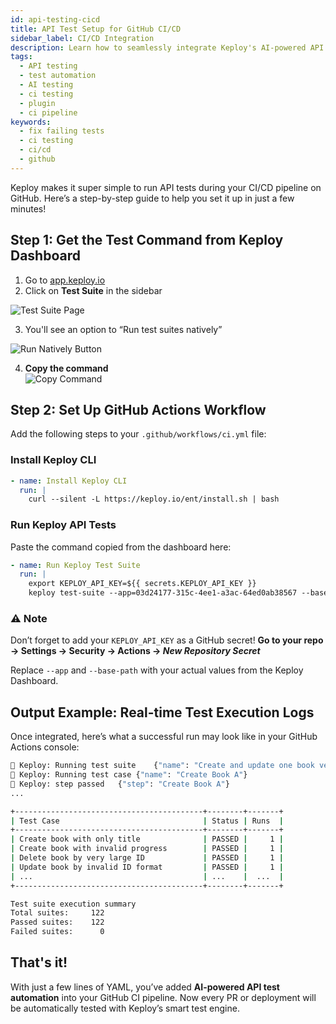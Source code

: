 ```yaml
---
id: api-testing-cicd
title: API Test Setup for GitHub CI/CD
sidebar_label: CI/CD Integration
description: Learn how to seamlessly integrate Keploy's AI-powered API tests with GitHub Actions for continuous testing.
tags:
  - API testing
  - test automation
  - AI testing
  - ci testing
  - plugin
  - ci pipeline
keywords:
  - fix failing tests
  - ci testing
  - ci/cd
  - github
---
```


Keploy makes it super simple to run API tests during your CI/CD pipeline on GitHub. Here’s a step-by-step guide to help you set it up in just a few minutes!

## Step 1: Get the Test Command from Keploy Dashboard

1. Go to [app.keploy.io](https://app.keploy.io)
2. Click on **Test Suite** in the sidebar

![Test Suite Page](https://keploy-devrel.s3.us-west-2.amazonaws.com/testsuite-apitesting.png)

3. You'll see an option to “Run test suites natively”

![Run Natively Button](https://keploy-devrel.s3.us-west-2.amazonaws.com/apitestsuites.png)

4. **Copy the command**  
   ![Copy Command](https://keploy-devrel.s3.us-west-2.amazonaws.com/apitesting-ci-cmd.png)

## Step 2: Set Up GitHub Actions Workflow

Add the following steps to your `.github/workflows/ci.yml` file:

### Install Keploy CLI

```yaml
- name: Install Keploy CLI
  run: |
    curl --silent -L https://keploy.io/ent/install.sh | bash
```

### Run Keploy API Tests

Paste the command copied from the dashboard here:

```yaml
- name: Run Keploy Test Suite
  run: |
    export KEPLOY_API_KEY=${{ secrets.KEPLOY_API_KEY }}
    keploy test-suite --app=03d24177-315c-4ee1-a3ac-64ed0ab38567 --base-path http://localhost:8080/books --cloud
```

### ⚠️ **Note**

Don’t forget to add your `KEPLOY_API_KEY` as a GitHub secret!
**Go to your repo → Settings → Security → Actions → _New Repository Secret_**

Replace `--app` and `--base-path` with your actual values from the Keploy Dashboard.

## Output Example: Real-time Test Execution Logs

Once integrated, here’s what a successful run may look like in your GitHub Actions console:

```sh
🐰 Keploy: Running test suite	{"name": "Create and update one book verify other is unaffected via list"}
🐰 Keploy: Running test case	{"name": "Create Book A"}
🐰 Keploy: step passed	{"step": "Create Book A"}
...

+------------------------------------------+--------+-------+
| Test Case                                | Status | Runs  |
+------------------------------------------+--------+-------+
| Create book with only title              | PASSED |     1 |
| Create book with invalid progress        | PASSED |     1 |
| Delete book by very large ID             | PASSED |     1 |
| Update book by invalid ID format         | PASSED |     1 |
| ...                                      | ...    |  ...  |
+------------------------------------------+--------+-------+

Test suite execution summary
Total suites:     122
Passed suites:    122
Failed suites:      0
```

## That's it!

With just a few lines of YAML, you’ve added **AI-powered API test automation** into your GitHub CI pipeline. Now every PR or deployment will be automatically tested with Keploy’s smart test engine.

